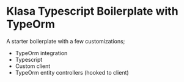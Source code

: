 # Klasa Typescript Boilerplate with TypeOrm

A starter boilerplate with a few customizations;
- TypeOrm integration
- Typescript
- Custom client
- TypeOrm entity controllers (hooked to client)